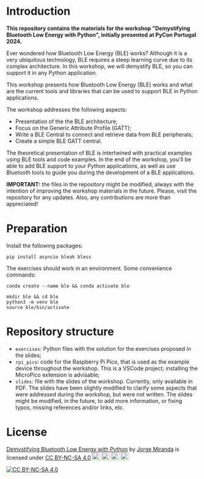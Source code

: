 # Introduction
**This repository contains the materials for the workshop "Demystifying Bluetooth Low Energy with Python", initially presented at PyCon Portugal 2024.**

Ever wondered how Bluetooth Low Energy (BLE) works? Although it is a very ubiquitous technology, BLE requires a steep learning curve due to its complex architecture. In this workshop, we will demystify BLE, so you can support it in any Python application.

This workshop presents how Bluetooth Low Energy (BLE) works and what are the current tools and libraries that can be used to support BLE in Python applications.

The workshop addresses the following aspects:

- Presentation of the the BLE architecture;
- Focus on the Generic Attribute Profile (GATT);
- Write a BLE Central to connect and retrieve data from BLE peripherals;
- Create a simple BLE GATT central.

The theoretical presentation of BLE is intertwined with practical examples using BLE tools and code examples. In the end of the workshop, you'll be able to add BLE support to your Python applications, as well as use Bluetooth tools to guide you during the development of a BLE applications.

**IMPORTANT:** the files in the repository might be modified, always with the intention of improving the workshop materials in the future. Please, visit the repository for any updates. Also, any contributions are more than appreciated!

# Preparation
Install the following packages:
```
pip install asyncio bleak bless
```

The exercises should work in an environment. Some convenience commands:
```
conda create --name ble && conda activate ble
````
```
mkdir ble && cd ble
python3 -m venv ble
source ble/bin/activate
```

# Repository structure
- `exercises`: Python files with the solution for the exercises proposed in the slides;
- `rpi_pico`: code for the Raspberry Pi Pico, that is used as the example device throughout the workshop. This is a VSCode project; installing the MicroPico extension is advisable;
- `slides`: file with the slides of the workshop. Currently, only available in PDF. The slides have been slightly modified to clarify some aspects that were addressed during the workshop, but were not written. 
The slides might be modified, in the future, to add more information, or fixing typos, missing references and/or links, etc.

# License

<p xmlns:cc="http://creativecommons.org/ns#" xmlns:dct="http://purl.org/dc/terms/"><a property="dct:title" rel="cc:attributionURL" href="https://github.com/stefmolin/pandas-workshop">Demystifying Bluetooth Low Energy with Python</a> by <a rel="cc:attributionURL dct:creator" property="cc:attributionName" href="https://stefaniemolin.com">Jorge Miranda</a> is licensed under <a href="https://creativecommons.org/licenses/by-nc-sa/4.0/?ref=chooser-v1" target="_blank" rel="license noopener noreferrer" style="display:inline-block;">CC BY-NC-SA 4.0<img style="height:22px!important;margin-left:3px;vertical-align:text-bottom;" src="https://mirrors.creativecommons.org/presskit/icons/cc.svg?ref=chooser-v1" alt=""><img style="height:22px!important;margin-left:3px;vertical-align:text-bottom;" src="https://mirrors.creativecommons.org/presskit/icons/by.svg?ref=chooser-v1" alt=""><img style="height:22px!important;margin-left:3px;vertical-align:text-bottom;" src="https://mirrors.creativecommons.org/presskit/icons/nc.svg?ref=chooser-v1" alt=""><img style="height:22px!important;margin-left:3px;vertical-align:text-bottom;" src="https://mirrors.creativecommons.org/presskit/icons/sa.svg?ref=chooser-v1" alt=""></a></p>

[![CC BY-NC-SA 4.0][cc-by-nc-sa-image]][cc-by-nc-sa]

[cc-by-nc-sa]: http://creativecommons.org/licenses/by-nc-sa/4.0/
[cc-by-nc-sa-image]: https://licensebuttons.net/l/by-nc-sa/4.0/88x31.png
[cc-by-nc-sa-shield]: https://img.shields.io/badge/License-CC%20BY--NC--SA%204.0-lightgrey.svg